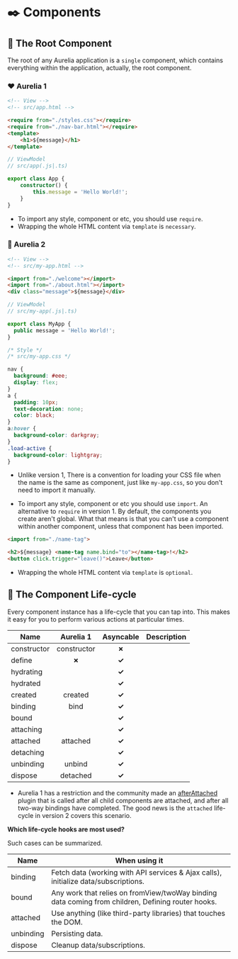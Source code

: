 # :black_nib: Components

## :open_book: The Root Component

The root of any Aurelia application is a `single` component, which contains everything within the application, actually, the root component.

### :heart: Aurelia 1

```html
<!-- View -->
<!-- src/app.html -->

<require from="./styles.css"></require>
<require from="./nav-bar.html"></require>
<template>
    <h1>${message}</h1>
</template>
```

```ts
// ViewModel
// src/app(.js|.ts)

export class App {
    constructor() {
        this.message = 'Hello World!';
    }
}
```

* To import any style, component or etc, you should use `require`.
* Wrapping the whole HTML content via `template` is `necessary`.


### :gem: Aurelia 2

```html
<!-- View -->
<!-- src/my-app.html -->

<import from="./welcome"></import>
<import from="./about.html"></import>
<div class="message">${message}</div>
```
```ts
// ViewModel
// src/my-app(.js|.ts)

export class MyApp {
  public message = 'Hello World!';
}
```
```css
/* Style */
/* src/my-app.css */

nav {
  background: #eee;
  display: flex;
}
a {
  padding: 10px;
  text-decoration: none;
  color: black;
}
a:hover {
  background-color: darkgray;
}
.load-active {
  background-color: lightgray;
}
```

* Unlike version 1, There is a convention for loading your CSS file when the name is the same as component, just like `my-app.css`, so you don't need to import it manually.

* To import any style, component or etc you should use `import`. An alternative to `require` in version 1. By default, the components you create aren't global. What that means is that you can't use a component within another component, unless that component has been imported.

```html
<import from="./name-tag">

<h2>${message} <name-tag name.bind="to"></name-tag>!</h2>
<button click.trigger="leave()">Leave</button>
```

* Wrapping the whole HTML content via `template` is `optional`.

## :open_book: The Component Life-cycle

Every component instance has a life-cycle that you can tap into. This makes it easy for you to perform various actions at particular times.

| Name      | Aurelia 1 | Asyncable | Description |
|-----------|:---------:|:---------:|-------------|
|constructor|constructor|**✗**      |             |
|define     |**✗**      |**✓**      |             |
|hydrating  |           |**✓**      |             |
|hydrated   |           |**✓**      |             |
|created    |created    |**✓**      |             |
|binding    |bind       |**✓**      |             |
|bound      |           |**✓**      |             |
|attaching  |           |**✓**      |             |
|attached   |attached   |**✓**      |             |
|detaching  |           |**✓**      |             |
|unbinding  |unbind     |**✓**      |             |
|dispose    |detached   |**✓**      |             |
      
* Aurelia 1 has a restriction and the community made an [afterAttached](https://github.com/aurelia-ui-toolkits/aurelia-after-attached-plugin) plugin that is called after all child components are attached, and after all two-way bindings have completed. The good news is the `attached` life-cycle in version 2 covers this scenario.
      
**Which life-cycle hooks are most used?**

Such cases can be summarized.

|Name|When using it|
|----|-------------|
|binding|Fetch data (working with API services & Ajax calls), initialize data/subscriptions.|
|bound|Any work that relies on fromView/twoWay binding data coming from children, Defining router hooks.|
|attached|Use anything (like third-party libraries) that touches the DOM.|
|unbinding|Persisting data.|
|dispose|Cleanup data/subscriptions.|